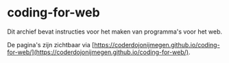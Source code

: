 # coding-for-web
Dit archief bevat instructies voor het maken van programma's voor het web.

De pagina's zijn zichtbaar via [https://coderdojonijmegen.github.io/coding-for-web/](https://coderdojonijmegen.github.io/coding-for-web/).

